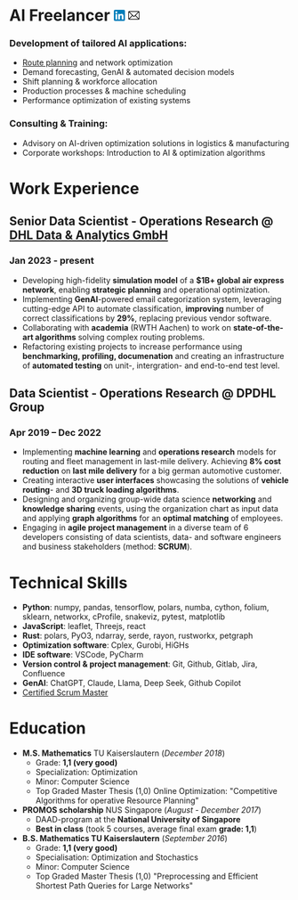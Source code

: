 # AI Freelancer [<img src="assets/linkedin.png" alt="drawing" width="20"/>](https://www.linkedin.com/in/jens-peter-joost/) [<img src="assets/mail.png" alt="drawing" width="20"/>](mailto:jenspeter.joost@gmail.com?subject=AI%20Freelancing)
<!-- I am confident that I can help your company. Take a look at my portfolio and click on the links to see demos of succesful AI projects I already implemented for other customers. -->
### Development of tailored AI applications:
- [Route planning](https://jumper.streamlit.app) and network optimization
- Demand forecasting, GenAI & automated decision models
- Shift planning & workforce allocation
- Production processes & machine scheduling
- Performance optimization of existing systems

### Consulting & Training:
- Advisory on AI-driven optimization solutions in logistics & manufacturing
- Corporate workshops: Introduction to AI & optimization algorithms



# Work Experience

## Senior Data Scientist - Operations Research @ [DHL Data & Analytics GmbH](https://www.linkedin.com/company/dhl-data-analytics/posts/?feedView=all)
### Jan 2023 - present

- Developing high-fidelity **simulation model** of a **$1B+ global air express network**, enabling **strategic planning**
and operational optimization.
- Implementing **GenAI**-powered email categorization
system, leveraging cutting-edge API to automate classification, **improving** number of correct classifications by
**29%**, replacing previous vendor software.
- Collaborating with **academia** (RWTH Aachen) to work
on **state-of-the-art algorithms** solving complex routing
problems.
- Refactoring existing projects to increase performance
using **benchmarking, profiling, documenation** and creating an infrastructure of **automated testing** on unit-,
intergration- and end-to-end test level.

## Data Scientist - Operations Research @ DPDHL Group
### Apr 2019 – Dec 2022
- Implementing **machine learning** and **operations research** models for routing and fleet management in last-mile delivery. Achieving **8% cost reduction** on **last mile delivery** for a big german automotive customer.
- Creating interactive **user interfaces** showcasing the solutions of **vehicle routing**- and **3D truck loading algorithms**.
- Designing and organizing group-wide data science **networking** and **knowledge sharing** events, using the organization chart as input data and applying **graph algorithms** for an **optimal matching** of employees.
- Engaging in **agile project management** in a diverse team
of 6 developers consisting of data scientists, data- and
software engineers and business stakeholders (method:
**SCRUM**).

# Technical Skills

- **Python**: numpy, pandas, tensorflow, polars, numba, cython, folium, sklearn, networkx, cProfile, snakeviz, pytest, matplotlib
- **JavaScript**: leaflet, Threejs, react
- **Rust**: polars, PyO3, ndarray, serde, rayon,
rustworkx, petgraph
- **Optimization software**: Cplex, Gurobi,
HiGHs
- **IDE software**: VSCode, PyCharm
- **Version control & project management**:
Git, Github, Gitlab, Jira, Confluence
- **GenAI**: ChatGPT, Claude, Llama, Deep
Seek, Github Copilot
- [Certified Scrum Master](https://www.credly.com/badges/c6f39bb3-230f-41ed-81ed-21f94697fb3b?source=linked_in_profile)


# Education
 - **M.S. Mathematics** TU Kaiserslautern (*December 2018*)
    - Grade: **1,1 (very good)**
    - Specialization: Optimization
    - Minor: Computer Science
    - Top Graded Master Thesis (1,0) Online Optimization: "Competitive Algorithms
for operative Resource Planning"
- **PROMOS scholarship** NUS Singapore (*August - December 2017*)
  - DAAD-program at the **National University of Singapore**
  - **Best in class** (took 5 courses, average final exam **grade: 1,1**)
- **B.S. Mathematics TU Kaiserslautern** (*September 2016*)
    - Grade: **1,1 (very good)**
    - Specialisation: Optimization and Stochastics
    - Minor: Computer Science
    - Top Graded Master Thesis (1,0) "Preprocessing and Efficient Shortest Path Queries for Large Networks"
